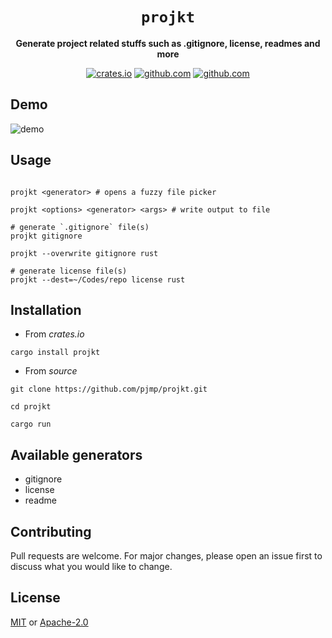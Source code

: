 <div align="center">

# `projkt`

**Generate project related stuffs such as .gitignore, license, readmes and more**

[![crates.io](https://img.shields.io/crates/v/projkt.svg?style=flat-square)](https://crates.io/crates/projkt)
[![github.com](https://img.shields.io/github/license/pjmp/projkt?style=flat-square)](https://github.com/pjmp/projkt)
[![github.com](https://img.shields.io/badge/contributions-welcome-brightgreen?style=flat-square)](https://github.com/pjmp/projkt)
</div>

## Demo

![demo](https://i.imgur.com/AZwwAnR.gif)

## Usage

```shell

projkt <generator> # opens a fuzzy file picker

projkt <options> <generator> <args> # write output to file

# generate `.gitignore` file(s)
projkt gitignore

projkt --overwrite gitignore rust

# generate license file(s)
projkt --dest=~/Codes/repo license rust

```

## Installation

- From *crates.io*

```shell
cargo install projkt
```

- From *source*
```shell
git clone https://github.com/pjmp/projkt.git

cd projkt

cargo run
```

## Available generators

- gitignore
- license
- readme

## Contributing

Pull requests are welcome. For major changes, please open an issue first to discuss what you would like to change.

## License

[MIT](https://choosealicense.com/licenses/mit/) or [Apache-2.0](https://choosealicense.com/licenses/apache-2.0/)
